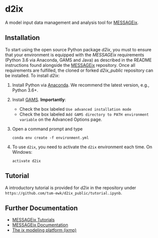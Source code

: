 # d2ix

A model input data management and analysis tool for [MESSAGEix](https://github.com/iiasa/message_ix).

## Installation

To start using the open source Python package *d2ix*, you must to ensure that your environment is
equipped with the *MESSAGEix* requirements (Python 3.6 via Anaconda, GAMS and Java) as described
in the README instructions found alongside the [MESSAGEix](https://github.com/iiasa/message_ix) repository.
Once all requirements are fulfilled, the cloned or forked *d2ix_public* repository can be installed.
To install *d2ix*:


1. Install Python via [Anaconda](https://www.continuum.io/downloads). We
   recommend the latest version, e.g., Python 3.6+.

2. Install [GAMS](https://www.gams.com/download/). **Importantly**:

   - Check the box labeled `Use advanced installation mode`
   - Check the box labeled `Add GAMS directory to PATH environment variable` on
     the Advanced Options page.

3. Open a command prompt and type

    ```
    conda env create -f environment.yml
    ```

5. To use `d2ix`, you need to activate the `d2ix` environment each time. On Windows:
    ```
    activate d2ix
    ```
## Tutorial

A introductory tutorial is provided for *d2ix* in the repository under `https://github.com/tum-ewk/d2ix_public/tutorial.ipynb`.

## Further Documentation

- [MESSAGEix Tutorials](https://github.com/iiasa/message_ix/tree/master/tutorial)
- [MESSAGEix Documentation](https://messageix.iiasa.ac.at/index.html)
- [The ix modeling platform (ixmp)](https://github.com/iiasa/ixmp)
